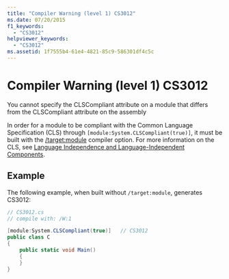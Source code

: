 ```yaml
---
title: "Compiler Warning (level 1) CS3012"
ms.date: 07/20/2015
f1_keywords:
  - "CS3012"
helpviewer_keywords:
  - "CS3012"
ms.assetid: 1f7555b4-61e4-4821-85c9-586301df4c5c
---
```


# Compiler Warning (level 1) CS3012

You cannot specify the CLSCompliant attribute on a module that differs from the CLSCompliant attribute on the assembly

In order for a module to be compliant with the Common Language Specification (CLS) through `[module:System.CLSCompliant(true)]`, it must be built with the [/target:module](../../csharp/language-reference/compiler-options/target-module-compiler-option.md) compiler option. For more information on the CLS, see [Language Independence and Language-Independent Components](../../../docs/standard/language-independence-and-language-independent-components.md).

## Example

The following example, when built without `/target:module`, generates CS3012:

```csharp
// CS3012.cs
// compile with: /W:1

[module:System.CLSCompliant(true)]   // CS3012
public class C
{
    public static void Main()
    {
    }
}
```
